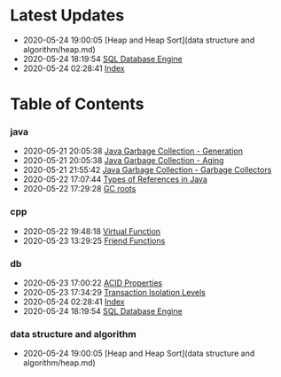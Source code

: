 # Latest Updates

 - 2020-05-24 19:00:05  [Heap and Heap Sort](data structure and algorithm/heap.md) 
 - 2020-05-24 18:19:54  [SQL Database Engine](db/engine.md) 
 - 2020-05-24 02:28:41  [Index](db/db-index.md) 

# Table of Contents

### java

 - 2020-05-21 20:05:38  [Java Garbage Collection - Generation](java/gc-generation.md) 
 - 2020-05-21 20:05:38  [Java Garbage Collection - Aging](java/gc-aging.md) 
 - 2020-05-21 21:55:42  [Java Garbage Collection - Garbage Collectors](java/gc-collector.md) 
 - 2020-05-22 17:07:44  [Types of References in Java](java/gc-references.md) 
 - 2020-05-22 17:29:28  [GC roots](java/gc-roots.md) 

### cpp

 - 2020-05-22 19:48:18  [Virtual Function](cpp/virtual-func.md) 
 - 2020-05-23 13:29:25  [Friend Functions](cpp/friend_func.md) 

### db

 - 2020-05-23 17:00:22  [ACID Properties](db/acid.md) 
 - 2020-05-23 17:34:29  [Transaction Isolation Levels](db/transcation-isolation.md) 
 - 2020-05-24 02:28:41  [Index](db/db-index.md) 
 - 2020-05-24 18:19:54  [SQL Database Engine](db/engine.md) 

### data structure and algorithm

 - 2020-05-24 19:00:05  [Heap and Heap Sort](data structure and algorithm/heap.md) 

